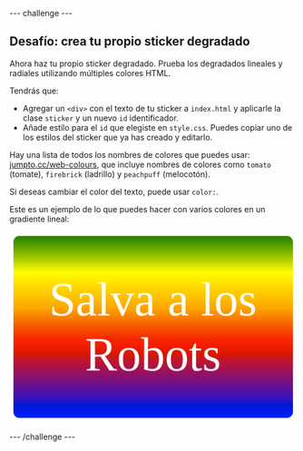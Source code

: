 --- challenge ---

## Desafío: crea tu propio sticker degradado

Ahora haz tu propio sticker degradado. Prueba los degradados lineales y radiales utilizando múltiples colores HTML.

Tendrás que:

+ Agregar un `<div>` con el texto de tu sticker a `index.html` y aplicarle la clase `sticker` y un nuevo `id` identificador.
+ Añade estilo para el `id` que elegiste en `style.css`. Puedes copiar uno de los estilos del sticker que ya has creado y editarlo. 

Hay una lista de todos los nombres de colores que puedes usar: [jumpto.cc/web-colours](http://jumpto.cc/web-colours), que incluye nombres de colores como `tomato` (tomate), `firebrick` (ladrillo) y `peachpuff` (melocotón).

Si deseas cambiar el color del texto, puede usar `color:`.

Este es un ejemplo de lo que puedes hacer con varios colores en un gradiente lineal:

![captura de pantalla](images/stickers-save-robots.png)

--- /challenge ---